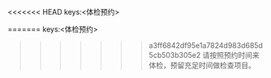 <<<<<<< HEAD
keys:<体检预约>

=======
keys:<体检预约>

>>>>>>> a3ff6842df95e1a7824d983d685d5cb503b305e2
请按照预约时间来体检，预留充足时间做检查项目。
